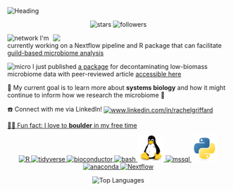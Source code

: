 ![Heading](https://github.com/rachelgriffard/rachelgriffard/assets/95938614/d029974e-a018-4f62-ae4f-1259874351c7)

<p align = "center">
<img src="https://img.shields.io/github/stars/rachelgriffard?label=Stars" alt="stars"> <img alt="followers" src="https://img.shields.io/github/followers/rachelgriffard?label=Followers&style=social">
</p>

<img src="https://github-readme-stats.vercel.app/api?username=rachelgriffard&show_icons=true&locale=en&rank_icon=github" width = 400 align = "right" />

<img src = "https://github.com/user-attachments/assets/63a0ebb0-3d48-4bbc-ad27-0dbd619d6283" alt = "network" width = "20" height = "20"> I'm currently working on a Nextflow pipeline and R package that can facilitate [guild-based microbiome analysis](https://genomemedicine.biomedcentral.com/articles/10.1186/s13073-021-00840-y)

<img src = "https://github.com/rachelgriffard/rachelgriffard/assets/95938614/563554b2-a53b-4d42-a893-5d3dd3d717cc" alt = "micro" width = "20" height = "20"> I just published [a package](https://github.com/rachelgriffard/micRoclean) for decontaminating low-biomass microbiome data with peer-reviewed article [accessible here](https://www.frontiersin.org/journals/bioinformatics/articles/10.3389/fbinf.2025.1556361/full)

🔗 My current goal is to learn more about **systems biology** and how it might continue to inform how we research the microbiome 🧬

:phone: Connect with me via LinkedIn! <a href="https://www.linkedin.com/in/rachelgriffard" target="blank"><img align="center" src="https://raw.githubusercontent.com/rahuldkjain/github-profile-readme-generator/master/src/images/icons/Social/linked-in-alt.svg" alt="www.linkedin.com/in/rachelgriffard" height="15" width="15" />

🧗‍♀️ Fun fact: I love to **boulder** in my free time

<p align="center">
  <a href="https://www.r-project.org/" target="_blank" rel="noreferrer">
    <img src="https://upload.wikimedia.org/wikipedia/commons/thumb/1/1b/R_logo.svg/1200px-R_logo.svg.png" alt="R" width="60" height="60"/>
  </a>
  <a href="https://www.tidyverse.org/" target="_blank" rel="noreferrer">
    <img src="https://github.com/rachelgriffard/rachelgriffard/assets/95938614/13cc0c51-d675-42bc-b5a6-565f3d47c7d7" alt="tidyverse" width="60" height="60"/>
  </a>
  <a href="https://www.bioconductor.org/" target="_blank" rel="noreferrer">
    <img src="https://robertamezquita.github.io/orchestratingSingleCellAnalysis/cover.png" alt="bioconductor" width="60" height="60"/>
  </a>
  <a href="https://www.gnu.org/software/bash/" target="_blank" rel="noreferrer">
    <img src="https://www.vectorlogo.zone/logos/gnu_bash/gnu_bash-icon.svg" alt="bash" width="60" height="60"/>
  </a>
  <a href="https://www.linux.org/" target="_blank" rel="noreferrer">
    <img src="https://raw.githubusercontent.com/devicons/devicon/master/icons/linux/linux-original.svg" alt="linux" width="60" height="60"/>
  </a>
  <a href="https://www.microsoft.com/en-us/sql-server/sql-server-downloads" target="_blank" rel="noreferrer">
    <img src="https://user-images.githubusercontent.com/4249331/52232852-e2c4f780-28bd-11e9-835d-1e3cf3e43888.png" alt="mssql" width="60" height="60"/>
  </a>
  <a href="https://www.python.org" target="_blank" rel="noreferrer">
    <img src="https://raw.githubusercontent.com/devicons/devicon/master/icons/python/python-original.svg" alt="python" width="60" height="60"/>
  </a>
  <a href="https://www.anaconda.com/" target="_blank" rel="noreferrer">
    <img src="https://avatars.githubusercontent.com/u/497012?s=280&v=4" alt="anaconda" width="60" height="60"/>
  </a>
  <a href="https://www.nextflow.io/" target="_blank" rel="noreferrer">
    <img src="https://avatars.githubusercontent.com/u/6698688?s=280&v=4" alt="Nextflow" height="60"/>
  </a>
</p>

<p align="center">
  <img src="https://github-readme-stats.vercel.app/api/top-langs/?username=rachelgriffard&layout=compact&hide_progress=true&langs_count=8" width="300" alt="Top Languages" />
</p>
